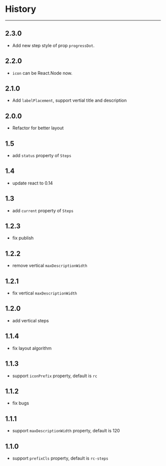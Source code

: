 # History
----

## 2.3.0

* Add new step style of prop `progressDot`.

## 2.2.0

* `icon` can be React.Node now.

## 2.1.0

* Add `labelPlacement`, support vertial title and description

## 2.0.0

* Refactor for better layout

## 1.5

* add `status` property of `Steps`

## 1.4

* update react to 0.14

## 1.3

* add `current` property of `Steps`

## 1.2.3

* fix publish

## 1.2.2

* remove vertical `maxDescriptionWidth`

## 1.2.1

* fix vertical `maxDescriptionWidth`

## 1.2.0

* add vertical steps

## 1.1.4

* fix layout algorithm

## 1.1.3

* support `iconPrefix` property, default is `rc`

## 1.1.2

* fix bugs

## 1.1.1

* support `maxDescriptionWidth` property, default is 120

## 1.1.0

* support `prefixCls` property, default is `rc-steps`
